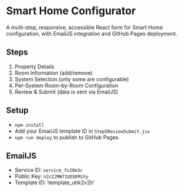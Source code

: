 # Smart Home Configurator

A multi-step, responsive, accessible React form for Smart Home configuration, with EmailJS integration and GitHub Pages deployment.

## Steps

1. Property Details
2. Room Information (add/remove)
3. System Selection (only some are configurable)
4. Per-System Room-by-Room Configuration
5. Review & Submit (data is sent via EmailJS)

## Setup

- `npm install`
- Add your EmailJS template ID in `Step5ReviewSubmit.jsx`
- `npm run deploy` to publish to GitHub Pages

## EmailJS

- Service ID: `service_fs20m3c`
- Public Key: `n2cZJMW7IUEbEMihy`
- Template ID: 'template_uhk2v2h'